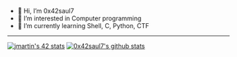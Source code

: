 - 👋 Hi, I’m 0x42saul7
- 👀 I’m interested in Computer programming
- 🌱 I’m currently learning Shell, C, Python, CTF

-----

[![jmartin's 42 stats](https://badge42.herokuapp.com/api/stats/jmartin)](https://github.com/JaeSeoKim/badge42) [![0x42saul7's github stats](https://github-readme-stats.vercel.app/api?username=0x42saul7&theme=vue-dark&show_icons=true)](https://github.com/0x42saul7)

